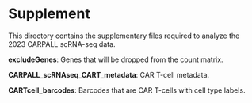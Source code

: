 # Supplement

This directory contains the supplementary files required to analyze the 2023 CARPALL scRNA-seq data. 

**excludeGenes**: Genes that will be dropped from the count matrix. 

**CARPALL_scRNAseq_CART_metadata**: CAR T-cell metadata. 

**CARTcell_barcodes**: Barcodes that are CAR T-cells with cell type labels.

